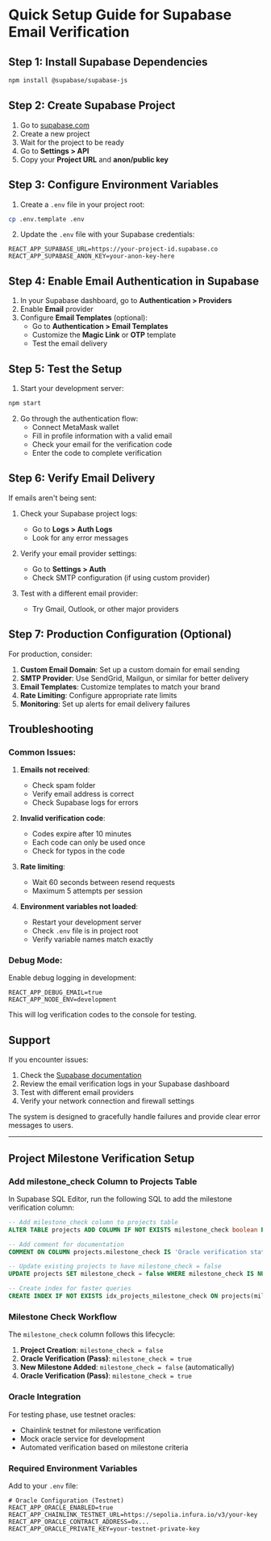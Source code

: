 # Quick Setup Guide for Supabase Email Verification

## Step 1: Install Supabase Dependencies

```bash
npm install @supabase/supabase-js
```

## Step 2: Create Supabase Project

1. Go to [supabase.com](https://supabase.com)
2. Create a new project
3. Wait for the project to be ready
4. Go to **Settings > API**
5. Copy your **Project URL** and **anon/public key**

## Step 3: Configure Environment Variables

1. Create a `.env` file in your project root:
```bash
cp .env.template .env
```

2. Update the `.env` file with your Supabase credentials:
```env
REACT_APP_SUPABASE_URL=https://your-project-id.supabase.co
REACT_APP_SUPABASE_ANON_KEY=your-anon-key-here
```

## Step 4: Enable Email Authentication in Supabase

1. In your Supabase dashboard, go to **Authentication > Providers**
2. Enable **Email** provider
3. Configure **Email Templates** (optional):
   - Go to **Authentication > Email Templates**
   - Customize the **Magic Link** or **OTP** template
   - Test the email delivery

## Step 5: Test the Setup

1. Start your development server:
```bash
npm start
```

2. Go through the authentication flow:
   - Connect MetaMask wallet
   - Fill in profile information with a valid email
   - Check your email for the verification code
   - Enter the code to complete verification

## Step 6: Verify Email Delivery

If emails aren't being sent:

1. Check your Supabase project logs:
   - Go to **Logs > Auth Logs**
   - Look for any error messages

2. Verify your email provider settings:
   - Go to **Settings > Auth**
   - Check SMTP configuration (if using custom provider)

3. Test with a different email provider:
   - Try Gmail, Outlook, or other major providers

## Step 7: Production Configuration (Optional)

For production, consider:

1. **Custom Email Domain**: Set up a custom domain for email sending
2. **SMTP Provider**: Use SendGrid, Mailgun, or similar for better delivery
3. **Email Templates**: Customize templates to match your brand
4. **Rate Limiting**: Configure appropriate rate limits
5. **Monitoring**: Set up alerts for email delivery failures

## Troubleshooting

### Common Issues:

1. **Emails not received**:
   - Check spam folder
   - Verify email address is correct
   - Check Supabase logs for errors

2. **Invalid verification code**:
   - Codes expire after 10 minutes
   - Each code can only be used once
   - Check for typos in the code

3. **Rate limiting**:
   - Wait 60 seconds between resend requests
   - Maximum 5 attempts per session

4. **Environment variables not loaded**:
   - Restart your development server
   - Check `.env` file is in project root
   - Verify variable names match exactly

### Debug Mode:

Enable debug logging in development:

```env
REACT_APP_DEBUG_EMAIL=true
REACT_APP_NODE_ENV=development
```

This will log verification codes to the console for testing.

## Support

If you encounter issues:

1. Check the [Supabase documentation](https://supabase.com/docs/guides/auth)
2. Review the email verification logs in your Supabase dashboard
3. Test with different email providers
4. Verify your network connection and firewall settings

The system is designed to gracefully handle failures and provide clear error messages to users.

---

## Project Milestone Verification Setup

### Add milestone_check Column to Projects Table

In Supabase SQL Editor, run the following SQL to add the milestone verification column:

```sql
-- Add milestone_check column to projects table
ALTER TABLE projects ADD COLUMN IF NOT EXISTS milestone_check boolean DEFAULT false;

-- Add comment for documentation
COMMENT ON COLUMN projects.milestone_check IS 'Oracle verification status: false on creation/new milestone, true after oracle verification';

-- Update existing projects to have milestone_check = false
UPDATE projects SET milestone_check = false WHERE milestone_check IS NULL;

-- Create index for faster queries
CREATE INDEX IF NOT EXISTS idx_projects_milestone_check ON projects(milestone_check);
```

### Milestone Check Workflow

The `milestone_check` column follows this lifecycle:

1. **Project Creation**: `milestone_check = false`
2. **Oracle Verification (Pass)**: `milestone_check = true`
3. **New Milestone Added**: `milestone_check = false` (automatically)
4. **Oracle Verification (Pass)**: `milestone_check = true`

### Oracle Integration

For testing phase, use testnet oracles:
- Chainlink testnet for milestone verification
- Mock oracle service for development
- Automated verification based on milestone criteria

### Required Environment Variables

Add to your `.env` file:

```env
# Oracle Configuration (Testnet)
REACT_APP_ORACLE_ENABLED=true
REACT_APP_CHAINLINK_TESTNET_URL=https://sepolia.infura.io/v3/your-key
REACT_APP_ORACLE_CONTRACT_ADDRESS=0x...
REACT_APP_ORACLE_PRIVATE_KEY=your-testnet-private-key
```